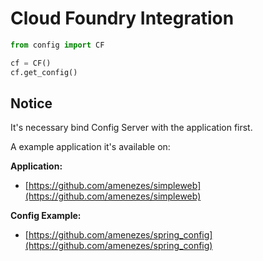 # Cloud Foundry Integration

````python
from config import CF

cf = CF()
cf.get_config()
````

## Notice

It's necessary bind Config Server with the application first.

A example application it's available on:  

**Application:**  
- [https://github.com/amenezes/simpleweb](https://github.com/amenezes/simpleweb)  

**Config Example:**  
- [https://github.com/amenezes/spring_config](https://github.com/amenezes/spring_config)
